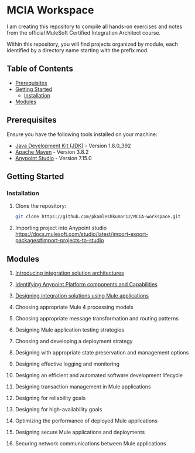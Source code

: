 # MCIA Workspace

I am creating this repository to compile all hands-on exercises and notes from the official MuleSoft Certified Integration Architect course.

Within this repository, you will find projects organized by module, each identified by a directory name starting with the prefix mod.

## Table of Contents

- [Prerequisites](#prerequisites)
- [Getting Started](#getting-started)
  - [Installation](#installation)
- [Modules](#modules)


## Prerequisites

Ensure you have the following tools installed on your machine:

- [Java Development Kit (JDK)](https://openjdk.java.net/) - Version 1.8.0_392
- [Apache Maven](https://maven.apache.org/) - Version 3.8.2
- [Anypoint Studio](https://www.mulesoft.com/studio) - Version 7.15.0

## Getting Started

### Installation

1. Clone the repository:

   ```bash
   git clone https://github.com/pkamleshkumar12/MCIA-workspace.git
   ```

2. Importing project into Anypoint studio
https://docs.mulesoft.com/studio/latest/import-export-packages#import-projects-to-studio


## Modules

1. [Introducing integration solution architectures](mod01-introduction/README.md) 

2. [Identifying Anypoint Platform components and Capabilities](mod02-components/README.md)

3. [Designing integration solutions using Mule applications](mod03-designing/README.md)

4. Choosing appropriate Mule 4 processing models

5. Choosing appropriate message transformation and routing patterns

6. Designing Mule application testing strategies

7. Choosing and developing a deployment strategy

8. Designing with appropriate state preservation and management options

9. Designing effective logging and monitoring

10. Designing an efficient and automated software development lifecycle

11. Designing transaction management in Mule applications

12. Designing for reliability goals

13. Designing for high-availability goals

14. Optimizing the performance of deployed Mule applications

15. Designing secure Mule applications and deployments

16. Securing network communications between Mule applications